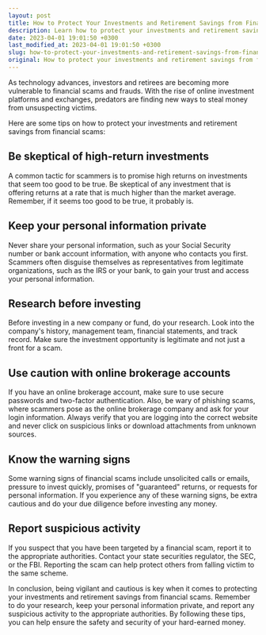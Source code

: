 ```yaml
---
layout: post
title: How to Protect Your Investments and Retirement Savings from Financial Scams?
description: Learn how to protect your investments and retirement savings from financial scams and frauds. Read our guide to avoid falling prey to these internet predators.
date: 2023-04-01 19:01:50 +0300
last_modified_at: 2023-04-01 19:01:50 +0300
slug: how-to-protect-your-investments-and-retirement-savings-from-financial-scams
original: How to protect your investments and retirement savings from financial scams?
---
```

As technology advances, investors and retirees are becoming more vulnerable to financial scams and frauds. With the rise of online investment platforms and exchanges, predators are finding new ways to steal money from unsuspecting victims.

Here are some tips on how to protect your investments and retirement savings from financial scams:

## Be skeptical of high-return investments

A common tactic for scammers is to promise high returns on investments that seem too good to be true. Be skeptical of any investment that is offering returns at a rate that is much higher than the market average. Remember, if it seems too good to be true, it probably is.

## Keep your personal information private

Never share your personal information, such as your Social Security number or bank account information, with anyone who contacts you first. Scammers often disguise themselves as representatives from legitimate organizations, such as the IRS or your bank, to gain your trust and access your personal information.

## Research before investing

Before investing in a new company or fund, do your research. Look into the company's history, management team, financial statements, and track record. Make sure the investment opportunity is legitimate and not just a front for a scam.

## Use caution with online brokerage accounts

If you have an online brokerage account, make sure to use secure passwords and two-factor authentication. Also, be wary of phishing scams, where scammers pose as the online brokerage company and ask for your login information. Always verify that you are logging into the correct website and never click on suspicious links or download attachments from unknown sources.

## Know the warning signs

Some warning signs of financial scams include unsolicited calls or emails, pressure to invest quickly, promises of "guaranteed" returns, or requests for personal information. If you experience any of these warning signs, be extra cautious and do your due diligence before investing any money.

## Report suspicious activity

If you suspect that you have been targeted by a financial scam, report it to the appropriate authorities. Contact your state securities regulator, the SEC, or the FBI. Reporting the scam can help protect others from falling victim to the same scheme.

In conclusion, being vigilant and cautious is key when it comes to protecting your investments and retirement savings from financial scams. Remember to do your research, keep your personal information private, and report any suspicious activity to the appropriate authorities. By following these tips, you can help ensure the safety and security of your hard-earned money.